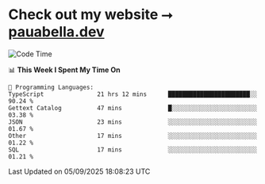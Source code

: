 # Check out my website ⭢ [pauabella.dev](https://pauabella.dev)

<!--START_SECTION:waka-->
![Code Time](http://img.shields.io/badge/Code%20Time-4%2C761%20hrs%2042%20mins-blue)

📊 **This Week I Spent My Time On** 

```text
💬 Programming Languages: 
TypeScript               21 hrs 12 mins      ███████████████████████░░   90.24 % 
Gettext Catalog          47 mins             █░░░░░░░░░░░░░░░░░░░░░░░░   03.38 % 
JSON                     23 mins             ░░░░░░░░░░░░░░░░░░░░░░░░░   01.67 % 
Other                    17 mins             ░░░░░░░░░░░░░░░░░░░░░░░░░   01.22 % 
SQL                      17 mins             ░░░░░░░░░░░░░░░░░░░░░░░░░   01.21 % 
```


 Last Updated on 05/09/2025 18:08:23 UTC
<!--END_SECTION:waka-->
